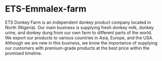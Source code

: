 # ETS-Emmalex-farm

ETS Donkey Farm is an independent donkey product company located in North (NIgeria). Our main business is supplying fresh donkey milk, donkey urine, and donkey dung from our own farm to different parts of the world. We export our products to various countries in Asia, Europe, and the USA. Although we are new in this business, we know the importance of supplying our customers with premium-grade products at the best price within the promised timeline.
